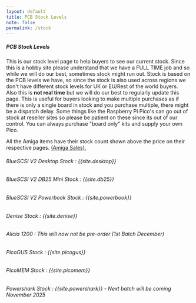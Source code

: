 ```yaml
---
layout: default
title: PCB Stock Levels
note: false
permalink: /stock
---
```


##### PCB Stock Levels

This is our stock level page to help buyers to see our current stock. Since this is a hobby site please understand that we have a FULL TIME job and so while we will do our best, sometimes stock might run out. Stock is based on the PCB levels we have, so since the stock is also used across regions we don't have different stock levels for UK or EU/Rest of the world buyers.<br>
Also this is <b>not real time</b> but we will do our best to regularly update this page. This is useful for buyers looking to make multiple purchases as if there is only a single board in stock and you purchase multiple, there might be a dispatch delay. Some things like the Raspberry Pi Pico's can go out of stock at reseller sites so please be patient on these since its out of our control. You can always purchase "board only" kits and supply your own Pico.

All the Amiga items have their stock count shown above the price on their respective pages. [(Amiga Sales).](/amiga)

###### BlueSCSI V2 Desktop Stock : {{site.desktop}}
###### BlueSCSI V2 DB25 Mini Stock : {{site.db25}}
###### BlueSCSI V2 Powerbook Stock : {{site.powerbook}}
###### Denise Stock : {{site.denise}}
###### Alicia 1200 : This will now not be pre-order (1st Batch December)
###### PicoGUS Stock : {{site.picogus}}
###### PicoMEM Stock : {{site.picomem}}
###### Powershark Stock : {{site.powershark}} - Next batch will be coming November 2025